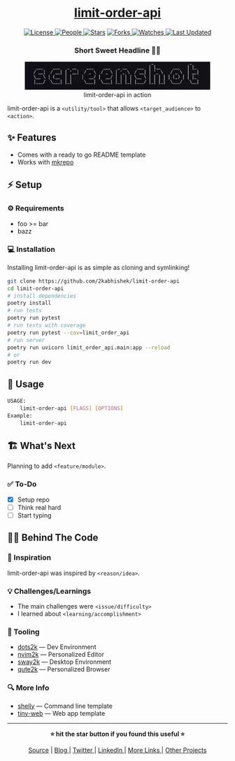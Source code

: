 <div align = "center">

<h1><a href="https://github.com/2kabhishek/limit-order-api">limit-order-api</a></h1>

<a href="https://github.com/2KAbhishek/limit-order-api/blob/main/LICENSE">
<img alt="License" src="https://img.shields.io/github/license/2kabhishek/limit-order-api?style=flat&color=eee&label="> </a>

<a href="https://github.com/2KAbhishek/limit-order-api/graphs/contributors">
<img alt="People" src="https://img.shields.io/github/contributors/2kabhishek/limit-order-api?style=flat&color=ffaaf2&label=People"> </a>

<a href="https://github.com/2KAbhishek/limit-order-api/stargazers">
<img alt="Stars" src="https://img.shields.io/github/stars/2kabhishek/limit-order-api?style=flat&color=98c379&label=Stars"></a>

<a href="https://github.com/2KAbhishek/limit-order-api/network/members">
<img alt="Forks" src="https://img.shields.io/github/forks/2kabhishek/limit-order-api?style=flat&color=66a8e0&label=Forks"> </a>

<a href="https://github.com/2KAbhishek/limit-order-api/watchers">
<img alt="Watches" src="https://img.shields.io/github/watchers/2kabhishek/limit-order-api?style=flat&color=f5d08b&label=Watches"> </a>

<a href="https://github.com/2KAbhishek/limit-order-api/pulse">
<img alt="Last Updated" src="https://img.shields.io/github/last-commit/2kabhishek/limit-order-api?style=flat&color=e06c75&label="> </a>

<h3>Short Sweet Headline 🎇🎉</h3>

<figure>
  <img src="images/screenshot.png" alt="limit-order-api in action">
  <br/>
  <figcaption>limit-order-api in action</figcaption>
</figure>

</div>

limit-order-api is a `<utility/tool>` that allows `<target_audience>` to `<action>`.

## ✨ Features

- Comes with a ready to go README template
- Works with [mkrepo](https://github.com/2kabhishek/mkrepo)

## ⚡ Setup

### ⚙️ Requirements

- foo >= bar
- bazz

### 💻 Installation

Installing limit-order-api is as simple as cloning and symlinking!

```bash
git clone https://github.com/2kabhishek/limit-order-api
cd limit-order-api
# install dependencies
poetry install
# run tests
poetry run pytest
# run tests with coverage
poetry run pytest --cov=limit_order_api
# run server
poetry run uvicorn limit_order_api.main:app --reload
# or
poetry run dev
```

## 🚀 Usage

```bash
USAGE:
    limit-order-api [FLAGS] [OPTIONS]
Example:
    limit-order-api
```

## 🏗️ What's Next

Planning to add `<feature/module>`.

### ✅ To-Do

- [x] Setup repo
- [ ] Think real hard
- [ ] Start typing

## 🧑‍💻 Behind The Code

### 🌈 Inspiration

limit-order-api was inspired by `<reason/idea>`.

### 💡 Challenges/Learnings

- The main challenges were `<issue/difficulty>`
- I learned about `<learning/accomplishment>`

### 🧰 Tooling

- [dots2k](https://github.com/2kabhishek/dots2k) — Dev Environment
- [nvim2k](https://github.com/2kabhishek/nvim2k) — Personalized Editor
- [sway2k](https://github.com/2kabhishek/sway2k) — Desktop Environment
- [qute2k](https://github.com/2kabhishek/qute2k) — Personalized Browser

### 🔍 More Info

- [shelly](https://github.com/2kabhishek/shelly) — Command line template
- [tiny-web](https://github.com/2kabhishek/tiny-web) — Web app template

<hr>

<div align="center">

<strong>⭐ hit the star button if you found this useful ⭐</strong><br>

<a href="https://github.com/2KAbhishek/limit-order-api">Source</a>
| <a href="https://2kabhishek.github.io/blog" target="_blank">Blog </a>
| <a href="https://twitter.com/2kabhishek" target="_blank">Twitter </a>
| <a href="https://linkedin.com/in/2kabhishek" target="_blank">LinkedIn </a>
| <a href="https://2kabhishek.github.io/links" target="_blank">More Links </a>
| <a href="https://2kabhishek.github.io/projects" target="_blank">Other Projects </a>

</div>
